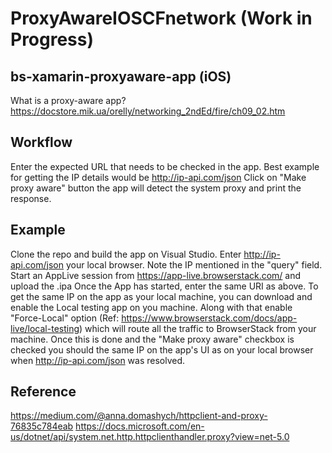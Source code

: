 # ProxyAwareIOSCFnetwork (Work in Progress)

## bs-xamarin-proxyaware-app (iOS)


What is a proxy-aware app?
https://docstore.mik.ua/orelly/networking_2ndEd/fire/ch09_02.htm


## Workflow
Enter the expected URL that needs to be checked in the app. Best example for getting the IP details would be http://ip-api.com/json
Click on  "Make proxy aware" button the app will detect the system proxy and print the response.


## Example 
Clone the repo and build the app on Visual Studio.
Enter http://ip-api.com/json your local browser. Note the IP mentioned in the "query" field.
Start an AppLive session from https://app-live.browserstack.com/ and upload the .ipa
Once the App has started, enter the same URI as above.
To get the same IP on the app as your local machine, you can download and enable the Local testing app on you machine. Along with that enable "Force-Local" option (Ref: https://www.browserstack.com/docs/app-live/local-testing) which will route all the traffic to BrowserStack from your machine.
Once this is done and the "Make proxy aware" checkbox is checked you should the same IP on the app's UI as on your local browser when http://ip-api.com/json was resolved.


## Reference
https://medium.com/@anna.domashych/httpclient-and-proxy-76835c784eab
https://docs.microsoft.com/en-us/dotnet/api/system.net.http.httpclienthandler.proxy?view=net-5.0
